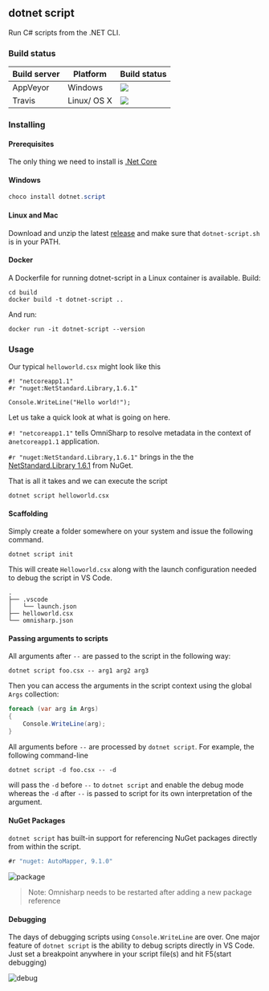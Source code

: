 ## dotnet script

Run C# scripts from the .NET CLI.

### Build status

| Build server | Platform    | Build status                             |
| ------------ | ----------- | ---------------------------------------- |
| AppVeyor     | Windows     | [![](https://img.shields.io/appveyor/ci/filipw/dotnet-script/master.svg)](https://ci.appveyor.com/project/filipw/dotnet-script/branch/master) |
| Travis       | Linux/ OS X | [![](https://travis-ci.org/filipw/dotnet-script.svg?branch=master)](https://travis-ci.org/filipw/dotnet-script) |

### Installing

#### Prerequisites

The only thing we need to install is [.Net Core](https://www.microsoft.com/net/download/core)

#### Windows

```powershell
choco install dotnet.script
```

#### Linux and Mac

Download and unzip the latest [release](https://github.com/filipw/dotnet-script/releases) and make sure that `dotnet-script.sh` is in your PATH.

#### Docker

A Dockerfile for running dotnet-script in a Linux container is available. Build:

```shell
cd build
docker build -t dotnet-script ..
```

And run:

```
docker run -it dotnet-script --version

```
### Usage

Our typical `helloworld.csx` might look like this

```
#! "netcoreapp1.1"
#r "nuget:NetStandard.Library,1.6.1"

Console.WriteLine("Hello world!");
```

Let us take a quick look at what is going on here.

`#! "netcoreapp1.1"` tells OmniSharp to resolve metadata in the context of a`netcoreapp1.1` application.

`#r "nuget:NetStandard.Library,1.6.1"` brings in the the [NetStandard.Library 1.6.1](https://www.nuget.org/packages/NETStandard.Library/1.6.1) from NuGet.

That is all it takes and we can execute the script

```
dotnet script helloworld.csx
```

#### Scaffolding

Simply create a folder somewhere on your system and issue the following command.

```shell
dotnet script init
```

This will create `Helloworld.csx` along with the launch configuration needed to debug the script in VS Code.

```shell
.
├── .vscode
│   └── launch.json
├── helloworld.csx
└── omnisharp.json
```

#### Passing arguments to scripts

All arguments after `--` are passed to the script in the following way:

```shell
dotnet script foo.csx -- arg1 arg2 arg3
```

Then you can access the arguments in the script context using the global `Args` collection:

```c#
foreach (var arg in Args)
{
    Console.WriteLine(arg);
}
```

All arguments before `--` are processed by `dotnet script`. For example, the following command-line

```shell
dotnet script -d foo.csx -- -d
```

will pass the `-d` before `--` to `dotnet script` and enable the debug mode whereas the `-d` after `--` is passed to script for its own interpretation of the argument.

#### NuGet Packages

`dotnet script` has built-in support for referencing NuGet packages directly from within the script.

```c#
#r "nuget: AutoMapper, 9.1.0"
```



![package](https://user-images.githubusercontent.com/1034073/30176983-98a6b85e-9404-11e7-8855-4ae65a20d6b1.gif)

> Note: Omnisharp needs to be restarted after adding a new package reference

#### Debugging

The days of debugging scripts using `Console.WriteLine` are over. One major feature of `dotnet script` is the ability to debug scripts directly in VS Code. Just set a breakpoint anywhere in your script file(s) and hit F5(start debugging)



![debug](https://user-images.githubusercontent.com/1034073/30173509-2f31596c-93f8-11e7-9124-ca884cf6564e.gif)
